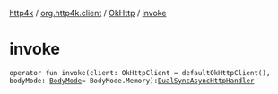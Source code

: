 [http4k](../../index.md) / [org.http4k.client](../index.md) / [OkHttp](index.md) / [invoke](./invoke.md)

# invoke

`operator fun invoke(client: OkHttpClient = defaultOkHttpClient(), bodyMode: `[`BodyMode`](../../org.http4k.core/-body-mode/index.md)` = BodyMode.Memory): `[`DualSyncAsyncHttpHandler`](../-dual-sync-async-http-handler.md)